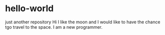 # hello-world
just another repository
Hi I like the moon and I would like to have the chance tgo travel to the space.
I am a new programmer.
